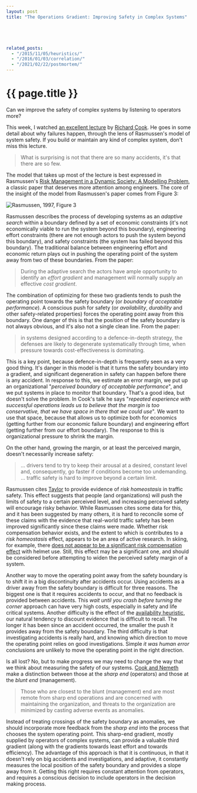 ```yaml
---
layout: post
title: "The Operations Gradient: Improving Safety in Complex Systems"





related_posts:
  - "/2015/11/05/heuristics/"
  - "/2016/01/03/correlation/"
  - "/2021/02/22/postmortem/"
---
```

{{ page.title }}
================

<p class="meta">Can we improve the safety of complex systems by listening to operators more?</p>

This week, I watched [an excellent lecture](https://www.youtube.com/watch?v=PGLYEDpNu60&feature=youtu.be) by [Richard Cook](http://www.ctlab.org/Cook.cfm). He goes in some detail about why failures happen, through the lens of Rasmussen's model of system safety. If you build or maintain any kind of complex system, don't miss this lecture.

> What is surprising is not that there are so many accidents, it's that there are so few.

The model that takes up most of the lecture is best expressed in Rasmussen's [Risk Management in a Dynamic Society: A Modelling Problem](http://www.sciencedirect.com/science/article/pii/S0925753597000520), a classic paper that deserves more attention among engineers. The core of the insight of the model from Rasmussen's paper comes from Figure 3:

![Rasmussen, 1997, Figure 3](https://s3.amazonaws.com/mbrooker-blog-images/rasmussen-figure3.png)

Rasmussen describes the process of developing systems as an *adaptive search* within a boundary defined by a set of economic constraints (it's not economically viable to run the system beyond this boundary), engineering effort constraints (there are not enough actors to push the system beyond this boundary), and safety constraints (the system has failed beyond this boundary). The traditional balance between engineering effort and economic return plays out in pushing the operating point of the system away from two of these boundaries. From the paper:

> During the adaptive search the actors have ample opportunity to identify an *effort gradient* and management will normally supply an effective *cost gradient*. 

The combination of optimizing for these two gradients tends to push the operating point towards the safety boundary (or *boundary of acceptable performance*). A conscious push for safety (or *availability*, *durability* and other safety-related properties) forces the operating point away from this boundary. One danger of this is that the position of the safety boundary is not always obvious, and it's also not a single clean line. From the paper:

> in systems designed according to a defence-in-depth strategy, the defenses are likely to degenerate systematically through time, when pressure towards cost-effectiveness is dominating.

This is a key point, because defence-in-depth is frequently seen as a very good thing. It's danger in this model is that it turns the safety boundary into a gradient, and significant degeneration in safety can happen before there is any accident. In response to this, we estimate an error margin, we put up an organizational "*perceived boundary of acceptable performance*", and we put systems in place to monitor that boundary. That's a good idea, but doesn't solve the problem. In Cook's talk he says "*repeated experience with successful operations leads us to believe that the margin is too conservative, that we have space in there that we could use*". We want to use that space, because that allows us to optimize both for economics (getting further from our economic failure boundary) and engineering effort (getting further from our effort boundary). The response to this is organizational pressure to shrink the margin.

On the other hand, growing the margin, or at least the perceived margin, doesn't necessarily increase safety:

> ... drivers tend to try to keep their arousal at a desired, constant level and, consequently, go faster if conditions become too undemanding. ... traffic safety is hard to improve beyond a certain limit.

Rasmussen cites [Taylor](http://www.tandfonline.com/doi/abs/10.1080/00140138108924870?journalCode=terg20#preview) to provide evidence of *risk homeostasis* in traffic safety. This effect suggests that people (and organizations) will push the limits of safety to a certain perceived level, and increasing perceived safety will encourage risky behavior. While Rasmussen cites some data for this, and it has been suggested by many others, it is hard to reconcile some of these claims with the evidence that real-world traffic safety has been improved significantly since these claims were made. Whether risk compensation behavior exists, and the extent to which is contributes to a *risk homeostasis* effect, appears to be an area of active research. In skiing, for example, there [does not appear to be a significant risk compensation effect](http://journals.lww.com/epidem/Fulltext/2012/11000/Does_Risk_Compensation_Undo_the_Protection_of_Ski.35.aspx) with helmet use. Still, this effect may be a significant one, and should be considered before attempting to widen the perceived safety margin of a system.

Another way to move the operating point away from the safety boundary is to shift it in a big discontinuity after accidents occur. Using accidents as a driver away from the safety boundary is difficult for three reasons. The biggest one is that it requires accidents to occur, and that no feedback is provided between accidents. This *wait until you crash before turning the corner* approach can have very high costs, especially in safety and life critical systems. Another difficulty is the effect of the [availability heuristic](http://en.wikipedia.org/wiki/Availability_heuristic), our natural tendency to discount evidence that is difficult to recall. The longer it has been since an accident occurred, the smaller the push it provides away from the safety boundary. The third difficulty is that investigating accidents is really hard, and knowing which direction to move the operating point relies on good investigations. Simple *it was human error* conclusions are unlikely to move the operating point in the right direction.

Is all lost? No, but to make progress we may need to change the way that we think about measuring the safety of our systems. [Cook and Nemeth](http://www.ctlab.org/documents/Cook%20and%20Nemeth-Observations%20of%20the%20Usefulness%20of%20Error.pdf) make a distinction between those at the *sharp end* (operators) and those at the *blunt end* (management).

> Those who are closest to the blunt (management) end are most remote from sharp end operations and are concerned with maintaining the organization, and threats to the organization are minimized by casting adverse events as anomalies.

Instead of treating crossings of the safety boundary as anomalies, we should incorporate more feedback from the *sharp end* into the process that chooses the system operating point. This sharp-end gradient, mostly supplied by operators of complex systems, can provide a valuable third gradient (along with the gradients towards least effort and towards efficiency). The advantage of this approach is that it is continuous, in that it doesn't rely on big accidents and investigations, and adaptive, it constantly measures the local position of the safety boundary and provides a slope away from it. Getting this right requires constant attention from operators, and requires a conscious decision to include operators in the decision making process.